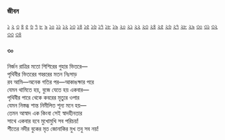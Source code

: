### জীবন   
[১](2.10.0.jeebon-1.md) [২](2.10.1.jeebon-2.md) [৩](2.10.2.jeebon-3.md) [৪](2.10.3.jeebon-4.md) [৫](2.10.4.jeebon-5.md) [৬](2.10.5.jeebon-6.md) [৭](2.10.6.jeebon-7.md) [৮](2.10.7.jeebon-8.md) [৯](2.10.8.jeebon-9.md) [১০](2.10.9.jeebon-10.md) [১১](2.10.10.jeebon-11.md) [১২](2.10.11.jeebon-12.md) [১৩](2.10.12.jeebon-13.md) [১৪](2.10.13.jeebon-14.md) [১৫](2.10.14.jeebon-15.md) [১৬](2.10.15.jeebon-16.md) [১৭](2.10.16.jeebon-17.md) [১৮](2.10.17.jeebon-18.md) [১৯](2.10.18.jeebon-19.md) [২০](2.10.19.jeebon-20.md) [২১](2.10.20.jeebon-21.md) [২২](2.10.21.jeebon-22.md) [২৩](2.10.22.jeebon-23.md) [২৪](2.10.23.jeebon-24.md) [২৫](2.10.24.jeebon-25.md) [২৬](2.10.25.jeebon-26.md) [২৭](2.10.26.jeebon-27.md) [২৮](2.10.27.jeebon-28.md) [২৯](2.10.28.jeebon-29.md) [৩০](2.10.29.jeebon-30.md) [৩১](2.10.30.jeebon-31.md) [৩২](2.10.31.jeebon-32.md) [৩৩](2.10.32.jeebon-33.md) [৩৪](2.10.33.jeebon-34.md)
#### ৩০
নির্জন রাত্রির মতো শিশিরের গুহার ভিতরে—  
পৃথিবীর ভিতরের গহ্বরের মতন নিঃসাড়  
রব আমি—অনেক গতির পর—আকাঙক্ষার পরে  
যেমন থামিতে হয়, বুজে যেতে হয় একবার—  
পৃথিবীর পারে থেকে কবরের মৃত্যুর ওপার  
যেমন নিস্তব্ধ শান্ত নিমীলিত শূন্য মনে হয়—  
তেমন আস্বাদ এক কিংবা সেই স্বাদহীনতার  
সাথে একবার হবে মুখোমুখি সব পরিচয়!  
শীতের নদীর বুকের মৃত জোনাকির মুখ তবু সব নয়!  

